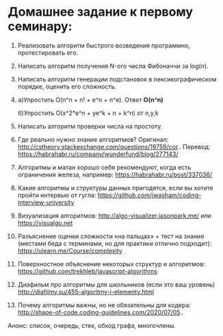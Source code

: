 # Домашнее задание к первому семинару:
1) Реализовать алгоритм быстрого возведения программно, протестировать его. 
2) Написать алгоритм получения N-ого числа Фибоначчи за log(n).
3) Написать алгоритм генерации подстановок в лексикографическом порядке, оценить его сложность.
4) а)Упростить O(n^n + n! + e^n + n^e). Ответ **O(n^n)**

    б)Упростить O(x^2*e^n + ye^k + n + k^n) от n,y,k
6) Написать алгоритм проверки числа на простоту.
7) Где реально нужно знание алгоритмов? Оригинал:
http://cstheory.stackexchange.com/questions/19759/cor..
Перевод: https://habrahabr.ru/company/wunderfund/blog/277143/
8) Алгоритмы и матан хорошо себя рекомендуют, когда есть ограничения железа, например:
https://habrahabr.ru/post/337036/
9) Какие алгоритмы и структуры данных пригодятся, если вы хотите пройти интервью от гугла: https://github.com/jwasham/coding-interview-university
10) Визуализация алгоритмов: http://algo-visualizer.jasonpark.me/ или https://visualgo.net
11) Разъяснение оценки сложности «на пальцах» + тест на знание (местами беда с терминами, но для практики отлично подходит): https://ulearn.me/Course/complexity
12) Поверхностное объяснение некоторых структур и алгоритмов: https://github.com/trekhleb/javascript-algorithms
13) Диафильм про алгоритмы для школьников (если это ваш уровень) http://diafilmy.su/455-algoritmy-i-elementy.html
14) Почему алгоритмы важны, но не обязательны для кодера: http://shape-of-code.coding-guidelines.com/2020/07/05..

Анонс: список, очередь, стек, обход графа, многочлены.
